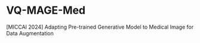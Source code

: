 # VQ-MAGE-Med
[MICCAI 2024] Adapting Pre-trained Generative Model to Medical Image for Data Augmentation
